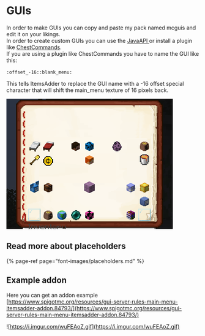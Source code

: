 # GUIs

In order to make GUIs you can copy and paste my pack named mcguis and edit it on your likings.  
In order to create custom GUIs you can use the [JavaAPI ](../../../developers/java-api/huds-guis.md)or install a plugin like [ChestCommands](https://dev.bukkit.org/projects/chest-commands).  
If you are using a plugin like ChestCommands you have to name the GUI like this:

```text
:offset_-16::blank_menu:
```

This tells ItemsAdder to replace the GUI name with a -16 offset special character that will shift the main\_menu texture of 16 pixels back.

![](../../../.gitbook/assets/immagine%20%2811%29.png)

## Read more about placeholders

{% page-ref page="font-images/placeholders.md" %}

## Example addon

Here you can get an addon example [https://www.spigotmc.org/resources/gui-server-rules-main-menu-itemsadder-addon.84793/](https://www.spigotmc.org/resources/gui-server-rules-main-menu-itemsadder-addon.84793/)

![https://i.imgur.com/wuFEAoZ.gif](https://i.imgur.com/wuFEAoZ.gif)

